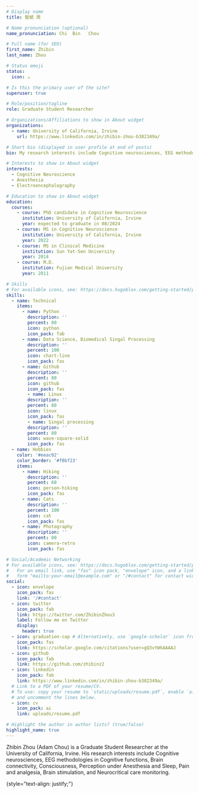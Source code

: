 ```yaml
---
# Display name
title: 智斌 周

# Name pronunciation (optional)
name_pronunciation: Chi  Bin   Chou

# Full name (for SEO)
first_name: Zhibin
last_name: Zhou

# Status emoji
status:
  icon: ☕️

# Is this the primary user of the site?
superuser: true

# Role/position/tagline
role: Graduate Student Researcher

# Organizations/Affiliations to show in About widget
organizations:
  - name: University of California, Irvine
    url: https://www.linkedin.com/in/zhibin-zhou-b382349a/

# Short bio (displayed in user profile at end of posts)
bio: My research interests include Cognitive neurosciences, EEG methodologies in Cognitive functions, Brain connectivity, Consciousness, Perception under Anesthesia and Sleep, Pain and analgesia, Brain stimulation, and Neurocritical care monitoring.

# Interests to show in About widget
interests:
  - Cognitive Neuroscience
  - Anesthesia
  - Electroencephalography

# Education to show in About widget
education:
  courses:
    - course: PhD candidate in Cognitive Neuroscience
      institution: University of California, Irvine
      year: expected to graduate in 08/2024
    - course: MS in Cognitive Neuroscience
      institution: University of California, Irvine
      year: 2022
    - course: MS in Clinical Medicine
      institution: Sun Yat-Sen University
      year: 2014
    - course: M.D.
      institution: Fujian Medical University
      year: 2011

# Skills
# For available icons, see: https://docs.hugoblox.com/getting-started/page-builder/#icons
skills:
  - name: Technical
    items:
      - name: Python
        description: ''
        percent: 80
        icon: python
        icon_pack: fab
      - name: Data Science, Biomedical Singal Processing
        description: ''
        percent: 100
        icon: chart-line
        icon_pack: fas
      - name: Github
        description: ''
        percent: 80
        icon: github
        icon_pack: fas
        - name: Linux
        description: ''
        percent: 80
        icon: linux
        icon_pack: fas
        - name: Singal processing
        description: ''
        percent: 80
        icon: wave-square-solid
        icon_pack: fas
  - name: Hobbies
    color: '#eeac02'
    color_border: '#f0bf23'
    items:
      - name: Hiking
        description: ''
        percent: 60
        icon: person-hiking
        icon_pack: fas
      - name: Cats
        description: ''
        percent: 100
        icon: cat
        icon_pack: fas
      - name: Photography
        description: ''
        percent: 80
        icon: camera-retro
        icon_pack: fas

# Social/Academic Networking
# For available icons, see: https://docs.hugoblox.com/getting-started/page-builder/#icons
#   For an email link, use "fas" icon pack, "envelope" icon, and a link in the
#   form "mailto:your-email@example.com" or "/#contact" for contact widget.
social:
  - icon: envelope
    icon_pack: fas
    link: '/#contact'
  - icon: twitter
    icon_pack: fab
    link: https://twitter.com/ZhibinZhou3
    label: Follow me on Twitter
    display:
      header: true
  - icon: graduation-cap # Alternatively, use `google-scholar` icon from `ai` icon pack
    icon_pack: fas
    link: https://scholar.google.com/citations?user=gQ3vtWkAAAAJ
  - icon: github
    icon_pack: fab
    link: https://github.com/zhibinz2
  - icon: linkedin
    icon_pack: fab
    link: https://www.linkedin.com/in/zhibin-zhou-b382349a/
  # Link to a PDF of your resume/CV.
  # To use: copy your resume to `static/uploads/resume.pdf`, enable `ai` icons in `params.yaml`,
  # and uncomment the lines below.
  - icon: cv
    icon_pack: ai
    link: uploads/resume.pdf

# Highlight the author in author lists? (true/false)
highlight_name: true
---
```


Zhibin Zhou (Adam Chou) is a Graduate Student Researcher at the University of California, Irvine. His research interests include Cognitive neurosciences, EEG methodologies in Cognitive functions, Brain connectivity, Consciousness, Perception under Anesthesia and Sleep, Pain and analgesia, Brain stimulation, and Neurocritical care monitoring.

{style="text-align: justify;"}
